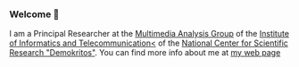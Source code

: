 ### Welcome 👋 

I am a Principal Researcher at the [Multimedia Analysis Group](https://labs-repos.iit.demokritos.gr/MagCIL/) of the [Institute of Informatics and Telecommunication<](http://www.iit.demokritos.gr/) of the [National Center for Scientific Research "Demokritos"](http://demokritos.gr/). You can find more info about me at [my web page](http://tyiannak.github.io)

<!--
![my GitHub stats](https://github-readme-stats.vercel.app/api?username=tyiannak&show_icons=true&theme=transparent)
**tyiannak/tyiannak** is a ✨ _special_ ✨ repository because its `README.md` (this file) appears on your GitHub profile.

Here are some ideas to get you started:

- 🔭 I’m currently working on ...
- 🌱 I’m currently learning ...
- 👯 I’m looking to collaborate on ...
- 🤔 I’m looking for help with ...
- 💬 Ask me about ...
- 📫 How to reach me: ...
- 😄 Pronouns: ...
- ⚡ Fun fact: ...
-->
